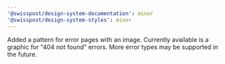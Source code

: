 ```yaml
---
'@swisspost/design-system-documentation': minor
'@swisspost/design-system-styles': minor
---
```


Added a pattern for error pages with an image. Currently available is a graphic for "404 not found" errors. More error types may be supported in the future.
